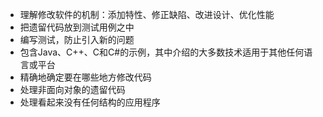  - 理解修改软件的机制：添加特性、修正缺陷、改进设计、优化性能
 - 把遗留代码放到测试用例之中
 - 编写测试，防止引入新的问题
 - 包含Java、C++、C和C#的示例，其中介绍的大多数技术适用于其他任何语言或平台 
 - 精确地确定要在哪些地方修改代码
 - 处理非面向对象的遗留代码
 - 处理看起来没有任何结构的应用程序